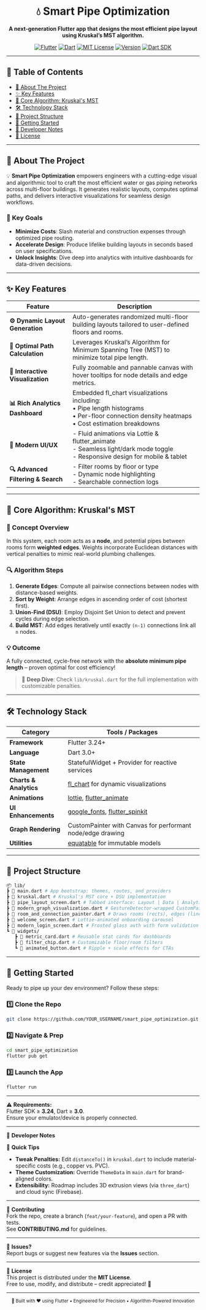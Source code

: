 <div align="center">

# 💧 Smart Pipe Optimization

**A next-generation Flutter app that designs the most efficient pipe layout using Kruskal’s MST algorithm.**

[![Flutter](https://img.shields.io/badge/Framework-Flutter-blue?logo=flutter&logoColor=white)](https://flutter.dev/)
[![Dart](https://img.shields.io/badge/Language-Dart-0175C2?logo=dart&logoColor=white)](https://dart.dev/)
[![MIT License](https://img.shields.io/badge/License-MIT-green.svg)](LICENSE)
[![Version](https://img.shields.io/badge/Version-1.0.0-purple)](https://github.com/YOUR_USERNAME/smart_pipe_optimization/releases/tag/1.0.0)
[![Dart SDK](https://img.shields.io/badge/Dart_SDK-3.0.0+-teal)](https://dart.dev/)

</div>

---

## 🧭 Table of Contents

- [📖 About The Project](#-about-the-project)
- [✨ Key Features](#-key-features)
- [🧠 Core Algorithm: Kruskal's MST](#-core-algorithm-kruskals-mst)
- [🛠️ Technology Stack](#️-technology-stack)
- [📂 Project Structure](#-project-structure)
- [🚀 Getting Started](#-getting-started)
- [📘 Developer Notes](#-developer-notes)
- [📜 License](#-license)

---

## 📖 About The Project

💡 **Smart Pipe Optimization** empowers engineers with a cutting-edge visual and algorithmic tool to craft the most efficient water or gas piping networks across multi-floor buildings. It generates realistic layouts, computes optimal paths, and delivers interactive visualizations for seamless design workflows.

### 🧩 Key Goals
- **Minimize Costs**: Slash material and construction expenses through optimized pipe routing.
- **Accelerate Design**: Produce lifelike building layouts in seconds based on user specifications.
- **Unlock Insights**: Dive deep into analytics with intuitive dashboards for data-driven decisions.

---

## ✨ Key Features

| Feature | Description |
|---------|-------------|
| **⚙️ Dynamic Layout Generation** | Auto-generates randomized multi-floor building layouts tailored to user-defined floors and rooms. |
| **🔗 Optimal Path Calculation** | Leverages Kruskal’s Algorithm for Minimum Spanning Tree (MST) to minimize total pipe length. |
| **🧭 Interactive Visualization** | Fully zoomable and pannable canvas with hover tooltips for node details and edge metrics. |
| **📊 Rich Analytics Dashboard** | Embedded fl_chart visualizations including:<br>• Pipe length histograms<br>• Per-floor connection density heatmaps<br>• Cost estimation breakdowns |
| **🎨 Modern UI/UX** | - Fluid animations via Lottie & flutter_animate<br>- Seamless light/dark mode toggle<br>- Responsive design for mobile & tablet |
| **🔍 Advanced Filtering & Search** | - Filter rooms by floor or type<br>- Dynamic node highlighting<br>- Searchable connection logs |

---

## 🧠 Core Algorithm: Kruskal's MST

### 🧩 Concept Overview
In this system, each room acts as a **node**, and potential pipes between rooms form **weighted edges**. Weights incorporate Euclidean distances with vertical penalties to mimic real-world plumbing challenges.

### 🔍 Algorithm Steps
1. **Generate Edges**: Compute all pairwise connections between nodes with distance-based weights.  
2. **Sort by Weight**: Arrange edges in ascending order of cost (shortest first).  
3. **Union-Find (DSU)**: Employ Disjoint Set Union to detect and prevent cycles during edge selection.  
4. **Build MST**: Add edges iteratively until exactly `(n-1)` connections link all `n` nodes.

### 💡 Outcome
A fully connected, cycle-free network with the **absolute minimum pipe length** – proven optimal for cost efficiency!

> 🔗 **Deep Dive**: Check `lib/kruskal.dart` for the full implementation with customizable penalties.

---

## 🛠️ Technology Stack

| Category | Tools / Packages |
|----------|------------------|
| **Framework** | Flutter 3.24+ |
| **Language** | Dart 3.0+ |
| **State Management** | StatefulWidget + Provider for reactive services |
| **Charts & Analytics** | [fl_chart](https://pub.dev/packages/fl_chart) for dynamic visualizations |
| **Animations** | [lottie](https://pub.dev/packages/lottie), [flutter_animate](https://pub.dev/packages/flutter_animate) |
| **UI Enhancements** | [google_fonts](https://pub.dev/packages/google_fonts), [flutter_spinkit](https://pub.dev/packages/flutter_spinkit) |
| **Graph Rendering** | CustomPainter with Canvas for performant node/edge drawing |
| **Utilities** | [equatable](https://pub.dev/packages/equatable) for immutable models |

---

## 📂 Project Structure

```bash
📦 lib/
┣ 📜 main.dart # App bootstrap: themes, routes, and providers
┣ 📜 kruskal.dart # Kruskal's MST core + DSU implementation
┣ 📜 pipe_layout_screen.dart # Tabbed interface: Layout | Data | Analytics
┣ 📜 modern_graph_visualization.dart # GestureDetector-wrapped CustomPainter canvas
┣ 📜 room_and_connection_painter.dart # Draws rooms (rects), edges (lines), & labels
┣ 📜 welcome_screen.dart # Lottie-animated onboarding carousel
┣ 📜 modern_login_screen.dart # Frosted glass auth with form validation
┗ 📁 widgets/
   ┣ 📜 metric_card.dart # Reusable stat cards for dashboards
   ┣ 📜 filter_chip.dart # Customizable floor/room filters
   ┗ 📜 animated_button.dart # Ripple + scale effects for CTAs
```

---

## 🚀 Getting Started

Ready to pipe up your dev environment? Follow these steps:

### 1️⃣ Clone the Repo
```bash
git clone https://github.com/YOUR_USERNAME/smart_pipe_optimization.git
```

### 2️⃣ Navigate & Prep
```bash
cd smart_pipe_optimization
flutter pub get
```

### 3️⃣ Launch the App
```bash
flutter run
```

---

⚠️ **Requirements:**  
Flutter SDK ≥ **3.24**, Dart ≥ **3.0**.  
Ensure your emulator/device is properly connected.

---

📘 **Developer Notes**

🧩 **Quick Tips**
- **Tweak Penalties:** Edit `distanceTo()` in `kruskal.dart` to include material-specific costs (e.g., copper vs. PVC).  
- **Theme Customization:** Override `ThemeData` in `main.dart` for brand-aligned colors.  
- **Extensibility:** Roadmap includes 3D extrusion views (via `three_dart`) and cloud sync (Firebase).

---

🔧 **Contributing**  
Fork the repo, create a branch (`feat/your-feature`), and open a PR with tests.  
See **CONTRIBUTING.md** for guidelines.

---

🐛 **Issues?**  
Report bugs or suggest new features via the **Issues** section.

---

📜 **License**  
This project is distributed under the **MIT License**.  
Free to use, modify, and distribute – credit appreciated! 🚀

---

<div align="center">
  <sub>💙 Built with ❤️ using Flutter • Engineered for Precision • Algorithm-Powered Innovation</sub>
</div>
